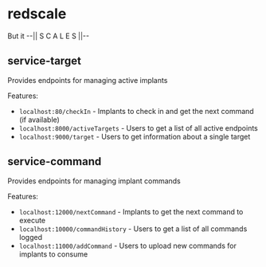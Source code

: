 # redscale
But it  --||  S C A L E S  ||--


## service-target
Provides endpoints for managing active implants

Features:
- `localhost:80/checkIn` - Implants to check in and get the next command (if available)
- `localhost:8000/activeTargets` - Users to get a list of all active endpoints
- `localhost:9000/target` - Users to get information about a single target


## service-command
Provides endpoints for managing implant commands

Features:
- `localhost:12000/nextCommand` - Implants to get the next command to execute
- `localhost:10000/commandHistory` - Users to get a list of all commands logged
- `localhost:11000/addCommand` - Users to upload new commands for implants to consume
